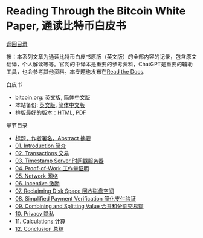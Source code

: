 # Reading Through the Bitcoin White Paper, 通读比特币白皮书

[返回目录](../index.md)

按：本系列文章为通读比特币白皮书原版（英文版）的全部内容的记录，包含原文翻译，个人解读等等。官网的中译本是重要的参考资料，ChatGPT是重要的辅助工具，也会参考其他资料。本专题也发布在[Read the Docs](https://bitcoinwhitepaper.readthedocs.io/zh-cn/latest/).

白皮书

* [bitcoin.org](https://bitcoin.org/en/bitcoin-paper): [英文版](https://bitcoin.org/bitcoin.pdf), [简体中文版](https://bitcoin.org/files/bitcoin-paper/bitcoin_zh_cn.pdf)
* 本站备份: [英文版](bitcoin_en.pdf), [简体中文版](bitcoin_zh_cn.pdf)
* 排版最好的版本：[HTML](https://git.dhimmel.com/bitcoin-whitepaper/), [PDF](https://git.dhimmel.com/bitcoin-whitepaper/manuscript.pdf)

章节目录

* [标题，作者署名，Abstract 摘要](wp00.md)
* [01. Introduction 简介](wp01.md)
* [02. Transactions 交易](wp02.md)
* [03. Timestamp Server 时间戳服务器](wp03.md)
* [04. Proof-of-Work 工作量证明](wp04.md)
* [05. Network 网络](wp05.md)
* [06. Incentive 激励](wp06.md)
* [07. Reclaiming Disk Space 回收磁盘空间](wp07.md)
* [08. Simplified Payment Verification 简化支付验证](wp08.md)
* [09. Combining and Splitting Value 合并和分割交易额](wp09.md)
* [10. Privacy 隐私](wp10.md)
* [11. Calculations 计算](wp11.md)
* [12. Conclusion 总结](wp12.md)
